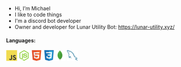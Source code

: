 - Hi, I’m Michael
- I like to code things
- I'm a discord bot developer
- Owner and developer for Lunar Utility Bot: https://lunar-utility.xyz/

#### Languages:

<img src="./svgs/javascript-original.svg" width="30" height="30"> <img src="./svgs/nodejs-original.svg" width="30" height="30"> <img src="./svgs/html5-original.svg" width="30" height="30"> <img src="./svgs/css3-original.svg" width="30" height="30"><img src="./svgs/mongodb-original.svg" width="30" height="30"> <img src="./svgs/mysql-original.svg" width="30" height="30">
